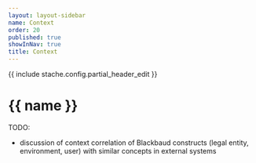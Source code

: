 ```yaml
---
layout: layout-sidebar
name: Context
order: 20
published: true
showInNav: true
title: Context
---
```

{{ include stache.config.partial_header_edit }}

# {{ name }}

TODO:

- discussion of context correlation of Blackbaud constructs (legal entity, environment, user) with similar concepts in external systems
